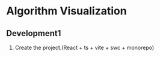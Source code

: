 # Algorithm Visualization

## Development1 
1. Create the project.(React + ts + vite + swc + monorepo)